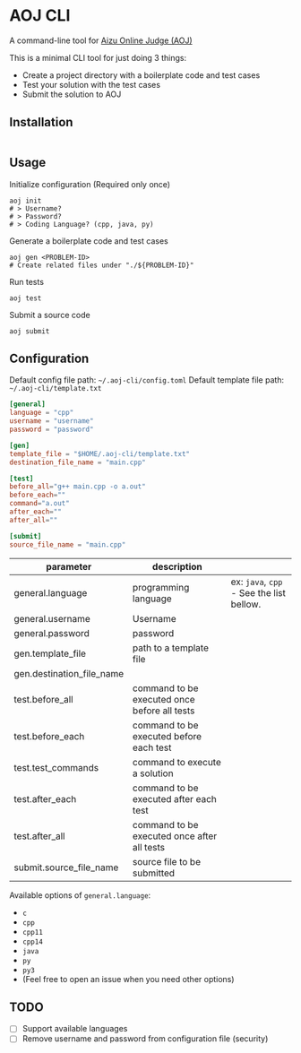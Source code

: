 # AOJ CLI
A command-line tool for [Aizu Online Judge (AOJ)](https://onlinejudge.u-aizu.ac.jp/)

This is a minimal CLI tool for just doing 3 things:

- Create a project directory with a boilerplate code and test cases
- Test your solution with the test cases
- Submit the solution to AOJ

## Installation

```shell
```

## Usage

Initialize configuration (Required only once)

```shell
aoj init
# > Username?
# > Password?
# > Coding Language? (cpp, java, py)
```

Generate a boilerplate code and test cases

```shell
aoj gen <PROBLEM-ID>
# Create related files under "./${PROBLEM-ID}" 
```

Run tests

```shell
aoj test
```

Submit a source code

```shell
aoj submit
```

## Configuration

Default config file path: `~/.aoj-cli/config.toml`
Default template file path: `~/.aoj-cli/template.txt`

```toml
[general]
language = "cpp"
username = "username"
password = "password"

[gen]
template_file = "$HOME/.aoj-cli/template.txt"
destination_file_name = "main.cpp"

[test]
before_all="g++ main.cpp -o a.out"
before_each=""
command="a.out"
after_each=""
after_all=""

[submit]
source_file_name = "main.cpp"
```

| parameter| description |  |
|----------|-------------|--|
| general.language | programming language | ex: `java`, `cpp` - See the list bellow. |
| general.username | Username | |
| general.password | password | |
| gen.template_file | path to a template file | |
| gen.destination_file_name | | |
| test.before_all | command to be executed once before all tests | |
| test.before_each | command to be executed before each test | |
| test.test_commands | command to execute a solution | |
| test.after_each | command to be executed after each test | |
| test.after_all | command to be executed once after all tests | |
| submit.source_file_name | source file to be submitted | |

Available options of `general.language`:

- `c`
- `cpp`
- `cpp11`
- `cpp14`
- `java`
- `py`
- `py3`
- (Feel free to open an issue when you need other options)

## TODO

- [ ] Support available languages
- [ ] Remove username and password from configuration file (security)
